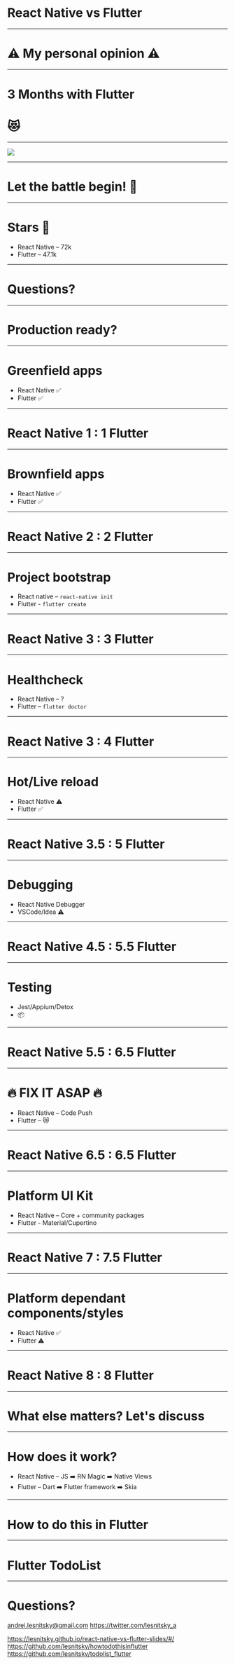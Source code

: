 # React Native vs Flutter

---

<!-- .slide: data-transition="slide" -->

# ⚠️ My personal opinion ⚠️

---

<!-- .slide: data-transition="slide" -->

# 3 Months with Flutter

# 😻 <!-- .element: class="fragment" data-fragment-index="1" -->

---

<!-- .slide: data-transition="slide" -->

![](https://s3.eu-central-1.amazonaws.com/lesnitsky-slides/meme.jpg)

---

<!-- .slide: data-transition="slide" -->

# Let the battle begin! 👊

---

<!-- .slide: data-transition="slide" -->

# Stars 🌟

- React Native – 72k <!-- .element: class="fragment" data-fragment-index="1" -->
- Flutter – 47.1k <!-- .element: class="fragment" data-fragment-index="2" -->

---

<!-- .slide: data-transition="slide" -->

# Questions?

---

<!-- .slide: data-transition="slide" -->

# Production ready?

---

<!-- .slide: data-transition="slide" -->

# Greenfield apps

- React Native ✅ <!-- .element: class="fragment" data-fragment-index="1" -->
- Flutter ✅ <!-- .element: class="fragment" data-fragment-index="2" -->

---

<!-- .slide: data-transition="slide" -->

# React Native 1 : 1 Flutter

---

<!-- .slide: data-transition="slide" -->

# Brownfield apps

- React Native ✅ <!-- .element: class="fragment" data-fragment-index="1" -->
- Flutter ✅ <!-- .element: class="fragment" data-fragment-index="2" -->

---

<!-- .slide: data-transition="slide" -->

# React Native 2 : 2 Flutter

---

<!-- .slide: data-transition="slide" -->

# Project bootstrap

- React native – `react-native init` <!-- .element: class="fragment" data-fragment-index="1" -->
- Flutter - `flutter create` <!-- .element: class="fragment" data-fragment-index="2" -->

---

<!-- .slide: data-transition="slide" -->

# React Native 3 : 3 Flutter

---

<!-- .slide: data-transition="slide" -->

# Healthcheck

- React Native – ? <!-- .element: class="fragment" data-fragment-index="1" -->
- Flutter – `flutter doctor` <!-- .element: class="fragment" data-fragment-index="2" -->

---

<!-- .slide: data-transition="slide" -->

# React Native 3 : 4 Flutter

---

<!-- .slide: data-transition="slide" -->

# Hot/Live reload

- React Native ⚠️ <!-- .element: class="fragment" data-fragment-index="1" -->
- Flutter ✅ <!-- .element: class="fragment" data-fragment-index="2" -->

---

<!-- .slide: data-transition="slide" -->

# React Native 3.5 : 5 Flutter

---

<!-- .slide: data-transition="slide" -->

# Debugging

- React Native Debugger <!-- .element: class="fragment" data-fragment-index="1" -->
- VSCode/Idea ⚠️ <!-- .element: class="fragment" data-fragment-index="2" -->

---

<!-- .slide: data-transition="slide" -->

# React Native 4.5 : 5.5 Flutter

---

<!-- .slide: data-transition="slide" -->

# Testing

- Jest/Appium/Detox <!-- .element: class="fragment" data-fragment-index="1" -->
- 📦 <!-- .element: class="fragment" data-fragment-index="2" -->

---

<!-- .slide: data-transition="slide" -->

# React Native 5.5 : 6.5 Flutter

---

<!-- .slide: data-transition="slide" -->

# 🔥 FIX IT ASAP 🔥

- React Native – Code Push <!-- .element: class="fragment" data-fragment-index="1" -->
- Flutter – 😿 <!-- .element: class="fragment" data-fragment-index="2" -->

---

<!-- .slide: data-transition="slide" -->

# React Native 6.5 : 6.5 Flutter

---

<!-- .slide: data-transition="slide" -->

# Platform UI Kit

- React Native – Core + community packages <!-- .element: class="fragment" data-fragment-index="1" -->
- Flutter - Material/Cupertino <!-- .element: class="fragment" data-fragment-index="2" -->

---

<!-- .slide: data-transition="slide" -->

# React Native 7 : 7.5 Flutter

---

<!-- .slide: data-transition="slide" -->

# Platform dependant components/styles

- React Native ✅ <!-- .element: class="fragment" data-fragment-index="1" -->
- Flutter ⚠️ <!-- .element: class="fragment" data-fragment-index="2" -->

---

<!-- .slide: data-transition="slide" -->

# React Native 8 : 8 Flutter

---

<!-- .slide: data-transition="slide" -->

# What else matters? Let's discuss

---

<!-- .slide: data-transition="slide" -->

# How does it work?

- React Native – JS ➡️ RN Magic ➡️ Native Views <!-- .element: class="fragment" data-fragment-index="1" -->
- Flutter – Dart ➡️ Flutter framework ➡️ Skia <!-- .element: class="fragment" data-fragment-index="2" -->

---

<!-- .slide: data-transition="slide" -->

# How to do this in Flutter

---

<!-- .slide: data-transition="slide" -->

# Flutter TodoList

---

<!-- .slide: data-transition="slide" -->

# Questions?

andrei.lesnitsky@gmail.com
https://twitter.com/lesnitsky_a

https://lesnitsky.github.io/react-native-vs-flutter-slides/#/
https://github.com/lesnitsky/howtodothisinflutter
https://github.com/lesnitsky/todolist_flutter
